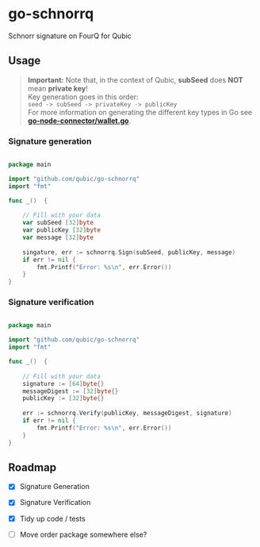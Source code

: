 # go-schnorrq

Schnorr signature on FourQ for Qubic

## Usage

> **Important:** Note that, in the context of Qubic, **subSeed** does **NOT** mean **private key**!  
> Key generation goes in this order:  
> `seed -> subSeed -> privateKey -> publicKey`  
> For more information on generating the different key types in Go see **[go-node-connector/wallet.go](https://github.com/qubic/go-node-connector/blob/main/types/wallet.go)**.  

### Signature generation

```go

package main

import "github.com/qubic/go-schnorrq"
import "fmt"

func _()  {
	
	// Fill with your data
	var subSeed [32]byte
	var publicKey [32]byte
	var message [32]byte
	
	singature, err := schnorrq.Sign(subSeed, publicKey, message)
	if err != nil {
		fmt.Printf("Error: %s\n", err.Error())
	}
}
```

### Signature verification

```go

package main

import "github.com/qubic/go-schnorrq"
import "fmt"

func _()  {
	
	// Fill with your data
	signature := [64]byte{}
	messageDigest := [32]byte{}
	publicKey := [32]byte{}
	
	err := schnorrq.Verify(publicKey, messageDigest, signature)
	if err != nil {
		fmt.Printf("Error: %s\n", err.Error())
	}
}
```


## Roadmap

- [x] Signature Generation
- [x] Signature Verification
- [x] Tidy up code / tests
- [ ] Move order package somewhere else?

